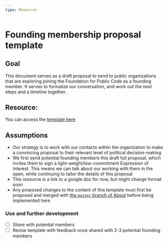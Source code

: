 ```yaml
---
type: Resource
---
```


# Founding membership proposal template

## Goal
This document serves as a draft proposal to send to public organizations that are exploring joining the Foundation for Public Code as a founding member. It serves to formalize our conversation, and work out the next steps and a timeline together.


## Resource: 
You can access the [template here](https://docs.google.com/document/d/1icscB-9jPUF2psL1pm8mM_53BKQ5gEIKqmHnsTicKKY/edit?usp=sharing)


## Assumptions
* Our strategy is to work with our contacts within the organization to make a convincing proposal to their relevant level of political decision-making
* We first send potential founding members this draft full proposal, which invites them to sign a light-weight/low-commitment Expression of Interest. This means we can talk about our working with them in the open, while continuing to tailor the details of this proposal
* This resource is a link to a google doc for now, but might change format soon 
* Any proposed changes to the content of this template must first be proposed and merged with [the `master` branch of About](https://github.com/publiccodenet/about/tree/master) before being implemented here

### Use and further development
- [ ] Share with potential members
- [ ] Revise template with feedback once shared with 2-3 potential founding members
